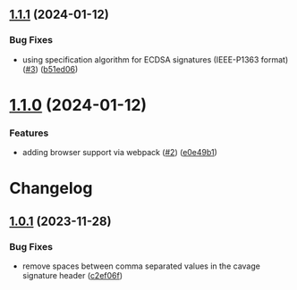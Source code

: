 ## [1.1.1](https://github.com/offblocks/node-http-message-signatures/compare/v1.1.0...v1.1.1) (2024-01-12)


### Bug Fixes

* using specification algorithm for ECDSA signatures (IEEE-P1363 format) ([#3](https://github.com/offblocks/node-http-message-signatures/issues/3)) ([b51ed06](https://github.com/offblocks/node-http-message-signatures/commit/b51ed064ead14c5509f010376e5471df5846d76c))

# [1.1.0](https://github.com/offblocks/node-http-message-signatures/compare/v1.0.1...v1.1.0) (2024-01-12)


### Features

* adding browser support via webpack ([#2](https://github.com/offblocks/node-http-message-signatures/issues/2)) ([e0e49b1](https://github.com/offblocks/node-http-message-signatures/commit/e0e49b1141267568e78f95eee09b7ede2b6672c4))

# Changelog

## [1.0.1](https://github.com/dhensby/node-http-message-signatures/compare/v1.0.0...v1.0.1) (2023-11-28)


### Bug Fixes

* remove spaces between comma separated values in the cavage signature header ([c2ef06f](https://github.com/dhensby/node-http-message-signatures/commit/c2ef06f075469704f54355ac3ae435cbcb660be5))
